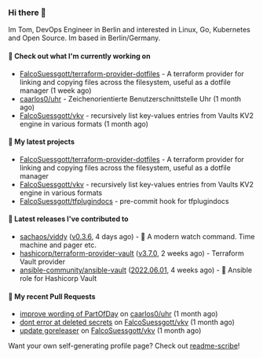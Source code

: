 ### Hi there 👋

Im Tom, DevOps Engineer in Berlin and interested in Linux, Go, Kubernetes and Open Source.
Im based in Berlin/Germany.

#### 👷 Check out what I'm currently working on

- [FalcoSuessgott/terraform-provider-dotfiles](https://github.com/FalcoSuessgott/terraform-provider-dotfiles) - A terraform provider for linking and copying files across the filesystem, useful as a dotfile manager (1 week ago)
- [caarlos0/uhr](https://github.com/caarlos0/uhr) - Zeichenorientierte Benutzerschnittstelle Uhr (1 month ago)
- [FalcoSuessgott/vkv](https://github.com/FalcoSuessgott/vkv) - recursively list key-values entries from Vaults KV2 engine in various formats (1 month ago)

#### 🌱 My latest projects

- [FalcoSuessgott/terraform-provider-dotfiles](https://github.com/FalcoSuessgott/terraform-provider-dotfiles) - A terraform provider for linking and copying files across the filesystem, useful as a dotfile manager
- [FalcoSuessgott/vkv](https://github.com/FalcoSuessgott/vkv) - recursively list key-values entries from Vaults KV2 engine in various formats
- [FalcoSuessgott/tfplugindocs](https://github.com/FalcoSuessgott/tfplugindocs) - pre-commit hook for tfplugindocs

#### 🔭 Latest releases I've contributed to

- [sachaos/viddy](https://github.com/sachaos/viddy) ([v0.3.6](https://github.com/sachaos/viddy/releases/tag/v0.3.6), 4 days ago) - 👀 A modern watch command. Time machine and pager etc.
- [hashicorp/terraform-provider-vault](https://github.com/hashicorp/terraform-provider-vault) ([v3.7.0](https://github.com/hashicorp/terraform-provider-vault/releases/tag/v3.7.0), 2 weeks ago) - Terraform Vault provider
- [ansible-community/ansible-vault](https://github.com/ansible-community/ansible-vault) ([2022.06.01](https://github.com/ansible-community/ansible-vault/releases/tag/2022.06.01), 4 weeks ago) - :key: Ansible role for Hashicorp Vault

#### 🔨 My recent Pull Requests

- [improve wording of PartOfDay](https://github.com/caarlos0/uhr/pull/1) on [caarlos0/uhr](https://github.com/caarlos0/uhr) (1 month ago)
- [dont error at deleted secrets](https://github.com/FalcoSuessgott/vkv/pull/63) on [FalcoSuessgott/vkv](https://github.com/FalcoSuessgott/vkv) (1 month ago)
- [update goreleaser](https://github.com/FalcoSuessgott/vkv/pull/60) on [FalcoSuessgott/vkv](https://github.com/FalcoSuessgott/vkv) (1 month ago)

Want your own self-generating profile page? Check out [readme-scribe](https://github.com/muesli/readme-scribe)!